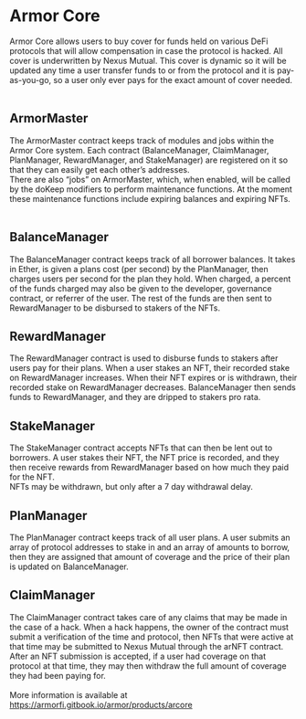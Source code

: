 # Armor Core

Armor Core allows users to buy cover for funds held on various DeFi protocols that will allow compensation in case the protocol is hacked. All cover is underwritten by Nexus Mutual. This cover is dynamic so it will be updated any time a user transfer funds to or from the protocol and it is pay-as-you-go, so a user only ever pays for the exact amount of cover needed. 
<br>
<br>
## ArmorMaster

The ArmorMaster contract keeps track of modules and jobs within the Armor Core system. Each contract (BalanceManager, ClaimManager, PlanManager, RewardManager, and StakeManager) are registered on it so that they can easily get each other’s addresses.
<br>
There are also “jobs” on ArmorMaster, which, when enabled, will be called by the doKeep modifiers to perform maintenance functions. At the moment these maintenance functions include expiring balances and expiring NFTs.
<br>
<br>
## BalanceManager

The BalanceManager contract keeps track of all borrower balances. It takes in Ether, is given a plans cost (per second) by the PlanManager, then charges users per second for the plan they hold. When charged, a percent of the funds charged may also be given to the developer, governance contract, or referrer of the user. The rest of the funds are then sent to RewardManager to be disbursed to stakers of the NFTs.

## RewardManager

The RewardManager contract is used to disburse funds to stakers after users pay for their plans. When a user stakes an NFT, their recorded stake on RewardManager increases. When their NFT expires or is withdrawn, their recorded stake on RewardManager decreases. BalanceManager then sends funds to RewardManager, and they are dripped to stakers pro rata.

## StakeManager

The StakeManager contract accepts NFTs that can then be lent out to borrowers. A user stakes their NFT, the NFT price is recorded, and they then receive rewards from RewardManager based on how much they paid for the NFT.
<br>
NFTs may be withdrawn, but only after a 7 day withdrawal delay.

## PlanManager

The PlanManager contract keeps track of all user plans. A user submits an array of protocol addresses to stake in and an array of amounts to borrow, then they are assigned that amount of coverage and the price of their plan is updated on BalanceManager.

## ClaimManager

The ClaimManager contract takes care of any claims that may be made in the case of a hack. When a hack happens, the owner of the contract must submit a verification of the time and protocol, then NFTs that were active at that time may be submitted to Nexus Mutual through the arNFT contract.
<br>
After an NFT submission is accepted, if a user had coverage on that protocol at that time, they may then withdraw the full amount of coverage they had been paying for.
<br>
<br>
More information is available at https://armorfi.gitbook.io/armor/products/arcore
